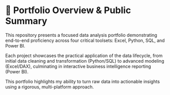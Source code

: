 # 📝 Portfolio Overview & Public Summary
This repository presents a focused data analysis portfolio demonstrating end-to-end proficiency across four critical toolsets: Excel, Python, SQL, and Power BI.

Each project showcases the practical application of the data lifecycle, from initial data cleaning and transformation (Python/SQL) to advanced modeling (Excel/DAX), culminating in interactive business intelligence reporting (Power BI).

This portfolio highlights my ability to turn raw data into actionable insights using a rigorous, multi-platform approach.
